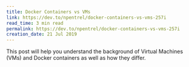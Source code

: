 ```yaml
---
title: Docker Containers vs VMs
link: https://dev.to/npentrel/docker-containers-vs-vms-257i
read_time: 3 min read
permalink: https://dev.to/npentrel/docker-containers-vs-vms-257i
creation_date: 21 Jul 2019
---
```


This post will help you understand the background of Virtual Machines (VMs) and Docker containers as well as how they differ.
